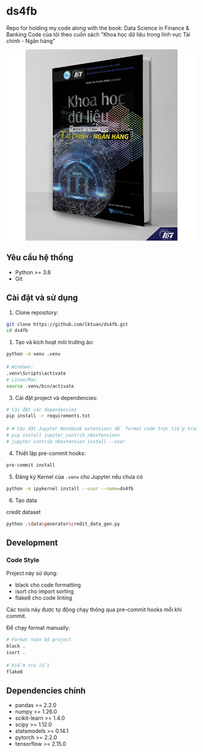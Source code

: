 # **ds4fb**

Repo for holding my code along with the book: Data Science in Finance & Banking
Code của tôi theo cuốn sách "Khoa học dữ liệu trong lĩnh vực Tài chính - Ngân hàng"

![Ảnh bìa sách, nguồn Tiki](book_cover.png "Book cover")

## Yêu cầu hệ thống

- Python >= 3.8
- Git

## Cài đặt và sử dụng

1. Clone repository:

```bash
git clone https://github.com/lktuan/ds4fb.git
cd ds4fb
```

1. Tạo và kích hoạt môi trường ảo:
```bash
python -m venv .venv

# Windows:
.venv\Scripts\activate
# Linux/Mac:
source .venv/bin/activate
```

3. Cài đặt project và dependencies:

```bash
# Cài đặt các dependencies
pip install -r requirements.txt

# # Cài đặt Jupyter Notebook extensions để format code trực tiếp trong notebook
# pip install jupyter_contrib_nbextensions
# jupyter contrib nbextension install --user
```

4. Thiết lập pre-commit hooks:

```bash
pre-commit install
```

5. Đăng ký Kernel của `.venv` cho Jupyter nếu chưa có

```bash
python -m ipykernel install --user --name=ds4fb
```

6. Tạo data

credit dataset
```bash
python .\data\generator\credit_data_gen.py
```

## Development

### Code Style

Project này sử dụng:
- black cho code formatting
- isort cho import sorting
- flake8 cho code linting

Các tools này được tự động chạy thông qua pre-commit hooks mỗi khi commit.

Để chạy format manually:

```bash
# Format toàn bộ project
black .
isort .

# Kiểm tra lỗi
flake8
```

## Dependencies chính

- pandas >= 2.2.0
- numpy >= 1.26.0
- scikit-learn >= 1.4.0
- scipy >= 1.12.0
- statsmodels >= 0.14.1
- pytorch >= 2.2.0
- tensorflow >= 2.15.0
